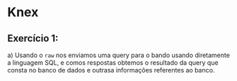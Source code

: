 # Knex

## Exercício 1:

a) Usando o `raw` nos enviamos uma query para o bando usando diretamente a linguagem SQL, e comos respostas obtemos o resultado da query que consta no banco de dados e outrasa informações referentes ao banco.